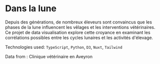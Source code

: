 # Dans la lune

Depuis des générations, de nombreux éleveurs sont convaincus que les phases de la lune influencent les vêlages et les interventions vétérinaires. Ce projet de data visualisation explore cette croyance en examinant les corrélations possibles entre les cycles lunaires et les activités d'élevage.

Technologies used: `TypeScript`, `Python`, `D3`, `Nuxt`, `Tailwind`

Data from : Clinique vétérinaire en Aveyron
